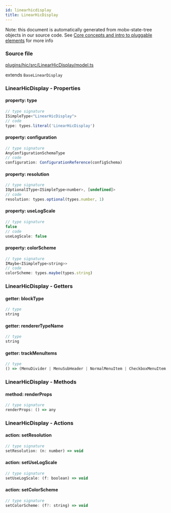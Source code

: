 ```yaml
---
id: linearhicdisplay
title: LinearHicDisplay
---
```


Note: this document is automatically generated from mobx-state-tree objects in
our source code. See
[Core concepts and intro to pluggable elements](/docs/developer_guide/) for more
info

### Source file

[plugins/hic/src/LinearHicDisplay/model.ts](https://github.com/GMOD/jbrowse-components/blob/main/plugins/hic/src/LinearHicDisplay/model.ts)

extends `BaseLinearDisplay`

### LinearHicDisplay - Properties

#### property: type

```js
// type signature
ISimpleType<"LinearHicDisplay">
// code
type: types.literal('LinearHicDisplay')
```

#### property: configuration

```js
// type signature
AnyConfigurationSchemaType
// code
configuration: ConfigurationReference(configSchema)
```

#### property: resolution

```js
// type signature
IOptionalIType<ISimpleType<number>, [undefined]>
// code
resolution: types.optional(types.number, 1)
```

#### property: useLogScale

```js
// type signature
false
// code
useLogScale: false
```

#### property: colorScheme

```js
// type signature
IMaybe<ISimpleType<string>>
// code
colorScheme: types.maybe(types.string)
```

### LinearHicDisplay - Getters

#### getter: blockType

```js
// type
string
```

#### getter: rendererTypeName

```js
// type
string
```

#### getter: trackMenuItems

```js
// type
() => (MenuDivider | MenuSubHeader | NormalMenuItem | CheckboxMenuItem | RadioMenuItem | SubMenuItem | { ...; } | { ...; })[]
```

### LinearHicDisplay - Methods

#### method: renderProps

```js
// type signature
renderProps: () => any
```

### LinearHicDisplay - Actions

#### action: setResolution

```js
// type signature
setResolution: (n: number) => void
```

#### action: setUseLogScale

```js
// type signature
setUseLogScale: (f: boolean) => void
```

#### action: setColorScheme

```js
// type signature
setColorScheme: (f?: string) => void
```
